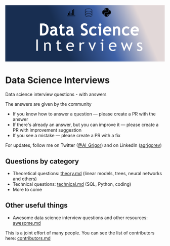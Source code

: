 <img src="img/repo-logo.png">

# Data Science Interviews

Data science interview questions - with answers

The answers are given by the community

* If you know how to answer a question — please create a PR with the answer
* If there's already an answer, but you can improve it — please create a PR with improvement suggestion
* If you see a mistake — please create a PR with a fix

For updates, follow me on Twitter ([@Al_Grigor](https://twitter.com/Al_Grigor)) and on LinkedIn ([agrigorev](https://www.linkedin.com/in/agrigorev))


## Questions by category

* Theoretical questions: [theory.md](theory.md) (linear models, trees, neural networks and others)
* Technical questions: [technical.md](technical.md) (SQL, Python, coding)
* More to come

## Other useful things

* Awesome data science interview questions and other resources: [awesome.md](awesome.md)


This is a joint effort of many people. You can see the list of contributors here: [contributors.md](contributors.md)
